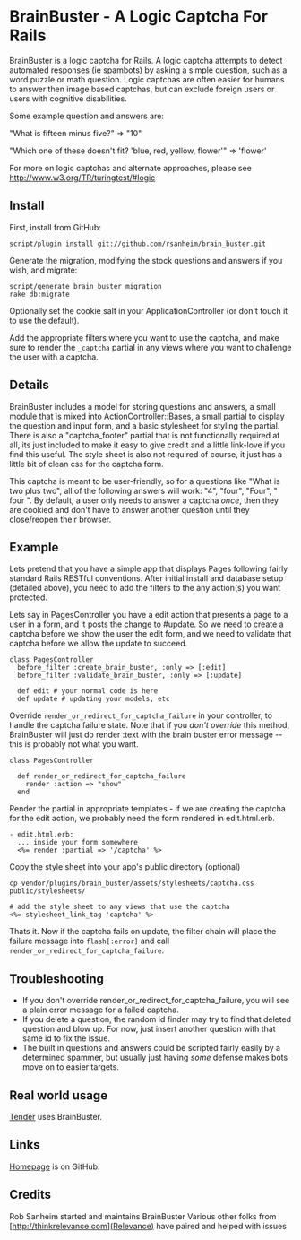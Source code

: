 BrainBuster - A Logic Captcha For Rails
=======================================

BrainBuster is a logic captcha for Rails.  A logic captcha attempts to detect automated responses (ie spambots) by asking a simple question, such as a word puzzle or math question.  Logic captchas are often easier for humans to answer then image based captchas, but can exclude foreign users or users with cognitive disabilities.  

Some example question and answers are:

"What is fifteen minus five?" => "10"

"Which one of these doesn't fit? 'blue, red, yellow, flower'" => 'flower'

For more on logic captchas and alternate approaches, please see http://www.w3.org/TR/turingtest/#logic

Install
-------

First, install from GitHub:

    script/plugin install git://github.com/rsanheim/brain_buster.git
  
Generate the migration, modifying the stock questions and answers if you wish, and migrate:

    script/generate brain_buster_migration 
    rake db:migrate
    
Optionally set the cookie salt in your ApplicationController (or don't touch it to use the default).  

Add the appropriate filters where you want to use the captcha, and make sure to render the `_captcha` partial in any views where you want to challenge the user with a captcha.  

Details
-------

BrainBuster includes a model for storing questions and answers, a small module that is mixed into ActionController::Bases, a small partial to display the question and input form, and a basic stylesheet for styling the partial.  There is also a "captcha_footer" partial that is not functionally required at all, its just included to make it easy to give credit and a little link-love if you find this useful.  The style sheet is also not required of course, it just has a little bit of clean css for the captcha form.

This captcha is meant to be user-friendly, so for a questions like "What is two plus two", all of the following answers will work: "4", "four", "Four", "   four   ".  By default, a user only needs to answer a captcha _once_, then they are cookied and don't have to answer another question until they close/reopen their browser.

Example
-------

Lets pretend that you have a simple app that displays Pages following fairly standard Rails RESTful conventions.  After initial install and database setup (detailed above), you need to add the filters to the any action(s) you want protected.  

Lets say in PagesController you have a edit action that presents a page to a user in a form, and it posts the change to #update.  So we need to create a captcha before we show the user the edit form, and we need to validate that captcha before we allow the update to succeed.

    class PagesController
      before_filter :create_brain_buster, :only => [:edit]
      before_filter :validate_brain_buster, :only => [:update]
      
      def edit # your normal code is here
      def update # updating your models, etc

Override `render_or_redirect_for_captcha_failure` in your controller, to handle the captcha failure state.  Note that if you *don't override* this method, BrainBuster will just do render :text with the brain buster error message -- this is probably not what you want.

    class PagesController
      
      def render_or_redirect_for_captcha_failure
        render :action => "show"
      end


Render the partial in appropriate templates - if we are creating the captcha for the edit action, we probably need the form rendered in edit.html.erb.

    - edit.html.erb:
      ... inside your form somewhere
      <%= render :partial => '/captcha' %> 

Copy the style sheet into your app's public directory (optional)

    cp vendor/plugins/brain_buster/assets/stylesheets/captcha.css public/stylesheets/             

    # add the style sheet to any views that use the captcha
    <%= stylesheet_link_tag 'captcha' %>

Thats it.  Now if the captcha fails on update, the filter chain will place the failure message into `flash[:error]` and call `render_or_redirect_for_captcha_failure`.  

Troubleshooting
---------------

* If you don't override render_or_redirect_for_captcha_failure, you will see a plain error message for a failed captcha.
* If you delete a question, the random id finder may try to find that deleted question and blow up.  For now, just insert another question with that same id to fix the issue.
* The built in questions and answers could be scripted fairly easily by a determined spammer, but usually just having _some_ defense makes bots move on to easier targets.

Real world usage
----------------
[Tender](https://help.tenderapp.com) uses BrainBuster.

Links
-----
[Homepage](http://github.com/rsanheim/brain_buster) is on GitHub.


Credits
-------
Rob Sanheim started and maintains BrainBuster
Various other folks from [http://thinkrelevance.com](Relevance) have paired and helped with issues

